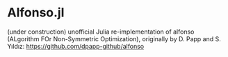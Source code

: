 # Alfonso.jl
(under construction) unofficial Julia re-implementation of alfonso (ALgorithm FOr Non-Symmetric Optimization), originally by D. Papp and S. Yıldız: https://github.com/dpapp-github/alfonso
